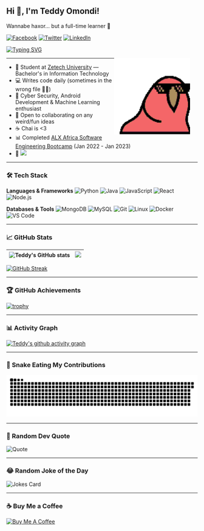 ## **Hi 👋, I'm Teddy Omondi!**  
<p> Wannabe haxor... but a full-time learner 🚀 </p>

[![Facebook](https://img.shields.io/badge/Facebook-%231877F2.svg?&style=flat-square&logo=facebook&logoColor=white)](https://www.facebook.com/teddy.omonditunya) 
[![Twitter](https://img.shields.io/badge/Twitter-%231DA1F2.svg?&style=flat-square&logo=twitter&logoColor=white)](https://twitter.com/theo68680456) 
[![LinkedIn](https://img.shields.io/badge/LinkedIn-%230077B5.svg?&style=flat-square&logo=linkedin&logoColor=white)](https://www.linkedin.com/in/teddy-omondi-35551376) 

[![Typing SVG](https://readme-typing-svg.herokuapp.com?color=00f&background=0205102C&lines=Software+Engineer;Cybersecurity+Analyst;Web+Developer;Data+Analyst)](https://git.io/typing-svg)

<img style="margin-right:20px" align="right" alt="GIF" src="./Assets/img/congapartyparrot.gif" width="200vw" />

---

- 🏫 Student at [Zetech University](https://www.zetech.ac.ke/) — Bachelor's in Information Technology  
- 💻 Writes code daily (sometimes in the wrong file 🤦‍♂️)  
- 🔐 Cyber Security, Android Development & Machine Learning enthusiast  
- 🤝 Open to collaborating on any weird/fun ideas  
- ☕ Chai is <3  
- 📊 Completed [ALX Africa Software Engineering Bootcamp](https://www.alxafrica.com/) (Jan 2022 - Jan 2023)  
- 👀 ![](https://komarev.com/ghpvc/?username=TeddyO323)  

---

### 🛠 Tech Stack
**Languages & Frameworks**
![Python](https://img.shields.io/badge/Python-3776AB?style=flat-square&logo=python&logoColor=white)
![Java](https://img.shields.io/badge/Java-007396?style=flat-square&logo=java&logoColor=white)
![JavaScript](https://img.shields.io/badge/JavaScript-F7DF1E?style=flat-square&logo=javascript&logoColor=black)
![React](https://img.shields.io/badge/React-61DAFB?style=flat-square&logo=react&logoColor=black)
![Node.js](https://img.shields.io/badge/Node.js-339933?style=flat-square&logo=nodedotjs&logoColor=white)

**Databases & Tools**
![MongoDB](https://img.shields.io/badge/MongoDB-47A248?style=flat-square&logo=mongodb&logoColor=white)
![MySQL](https://img.shields.io/badge/MySQL-4479A1?style=flat-square&logo=mysql&logoColor=white)
![Git](https://img.shields.io/badge/Git-F05032?style=flat-square&logo=git&logoColor=white)
![Linux](https://img.shields.io/badge/Linux-FCC624?style=flat-square&logo=linux&logoColor=black)
![Docker](https://img.shields.io/badge/Docker-2496ED?style=flat-square&logo=docker&logoColor=white)
![VS Code](https://img.shields.io/badge/VS%20Code-007ACC?style=flat-square&logo=visual-studio-code&logoColor=white)

---

### 📈 GitHub Stats
| ![Teddy's GitHub stats](https://github-readme-stats.vercel.app/api?username=TeddyO323&theme=highcontrast&show_icons=true&count_private=true) | <img src="https://github-readme-stats.vercel.app/api/top-langs/?username=TeddyO323&layout=compact&theme=buefy&hide_border=true" /> |
| ------------- | ------------- |
[![GitHub Streak](https://streak-stats.demolab.com?user=TeddyO323&theme=highcontrast&hide_border=true)](https://git.io/streak-stats)  

---

### 🏆 GitHub Achievements
[![trophy](https://github-profile-trophy.vercel.app/?username=TeddyO323&theme=onestar&margin-w=15&margin-h=15)](https://github.com/ryo-ma/github-profile-trophy)  

---

### 📊 Activity Graph
[![Teddy's github activity graph](https://github-readme-activity-graph.vercel.app/graph?username=TeddyO323&bg_color=0d1117&color=00ff00&line=00ff00&point=ffffff&area=true&hide_border=true)](https://github.com/ashutosh00710/github-readme-activity-graph)  

---

### 🐍 Snake Eating My Contributions
![snake gif](https://github.com/TeddyO323/TeddyO323/blob/output/github-contribution-grid-snake.svg)

---

### 🎯 Random Dev Quote
![Quote](https://quotes-github-readme.vercel.app/api?type=horizontal&theme=dark)

---

### 😂 Random Joke of the Day
![Jokes Card](https://readme-jokes.vercel.app/api?theme=dark)

---

### ☕ Buy Me a Coffee
<a href="https://www.buymeacoffee.com/teddyomondi" target="_blank">
<img src="https://cdn.buymeacoffee.com/buttons/v2/default-yellow.png" alt="Buy Me A Coffee" height="40" width="150" >
</a>

